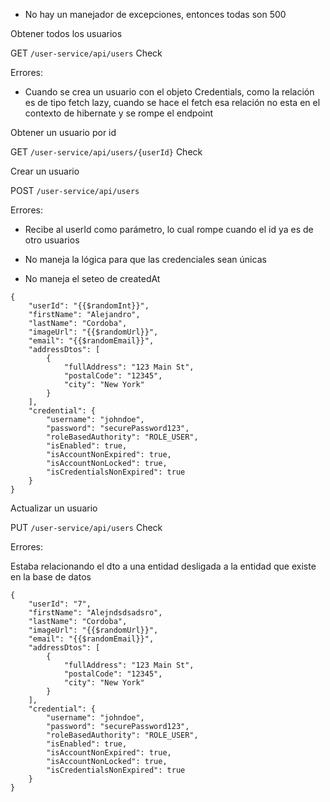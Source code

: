 - No hay un manejador de excepciones, entonces todas son 500

Obtener todos los usuarios

GET `/user-service/api/users` Check

Errores:

- Cuando se crea un usuario con el objeto Credentials, como la relación es de tipo fetch lazy, cuando se hace el fetch esa relación no esta en el contexto de hibernate y se rompe el endpoint


Obtener un usuario por id

GET `/user-service/api/users/{userId}` Check

Crear un usuario

POST `/user-service/api/users` 

Errores:

- Recibe al userId como parámetro, lo cual rompe cuando el id ya es de otro usuarios

- No maneja la lógica para que las credenciales sean únicas

- No maneja el seteo de createdAt
```
{
    "userId": "{{$randomInt}}",
    "firstName": "Alejandro",
    "lastName": "Cordoba",
    "imageUrl": "{{$randomUrl}}",
    "email": "{{$randomEmail}}",
    "addressDtos": [
        {
            "fullAddress": "123 Main St",
            "postalCode": "12345",
            "city": "New York"
        }
    ],
    "credential": {
        "username": "johndoe",
        "password": "securePassword123",
        "roleBasedAuthority": "ROLE_USER",
        "isEnabled": true,
        "isAccountNonExpired": true,
        "isAccountNonLocked": true,
        "isCredentialsNonExpired": true
    }
}
```
Actualizar un usuario

PUT `/user-service/api/users` Check

Errores:

Estaba relacionando el dto a una entidad desligada a la entidad que existe en la base de datos

```
{
    "userId": "7",
    "firstName": "Alejndsdsadsro",
    "lastName": "Cordoba",
    "imageUrl": "{{$randomUrl}}",
    "email": "{{$randomEmail}}",
    "addressDtos": [
        {
            "fullAddress": "123 Main St",
            "postalCode": "12345",
            "city": "New York"
        }
    ],
    "credential": {
        "username": "johndoe",
        "password": "securePassword123",
        "roleBasedAuthority": "ROLE_USER",
        "isEnabled": true,
        "isAccountNonExpired": true,
        "isAccountNonLocked": true,
        "isCredentialsNonExpired": true
    }
}
```